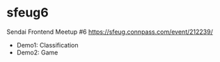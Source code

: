 # sfeug6
Sendai Frontend Meetup #6 https://sfeug.connpass.com/event/212239/

- Demo1: Classification
- Demo2: Game
